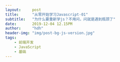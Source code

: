 ```yaml
---
layout:     post
title:      "从零开始学习Javascript-01"
subtitle:   "为什么要重新学js？不用问，问就是遇到瓶颈了"
date:       2019-12-04 12.15PM
author:     "hdh"
header-img: "img/post-bg-js-version.jpg"
tags:
    - 前端开发
    - JavaScript
    - 基础
---
```



